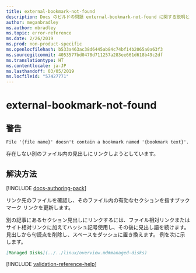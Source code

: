 ```yaml
---
title: external-bookmark-not-found
description: Docs のビルドの問題 external-bookmark-not-found に関する説明と解決方法
author: meganbradley
ms.author: mbradley
ms.topic: error-reference
ms.date: 2/26/2019
ms.prod: non-product-specific
ms.openlocfilehash: b533a463ac38d6445ab84c74bf14b2065a0a63f3
ms.sourcegitcommit: 4053577bd0478d711257a283ee661d618b49c2df
ms.translationtype: HT
ms.contentlocale: ja-JP
ms.lasthandoff: 03/05/2019
ms.locfileid: "57427771"
---
```

# <a name="external-bookmark-not-found"></a>external-bookmark-not-found

## <a name="warning"></a>警告

`File '{file name}' doesn't contain a bookmark named '{bookmark text}'.`

存在しない別のファイル内の見出しにリンクしようとしています。

## <a name="resolution"></a>解決方法

[!INCLUDE [docs-authoring-pack](includes/docs-authoring-pack.md)]

リンク先のファイルを確認し、そのファイル内の有効なセクションを指すブックマーク リンクを更新します。

別の記事にあるセクション見出しにリンクするには、ファイル相対リンクまたはサイト相対リンクに加えてハッシュ記号使用し、その後に見出し語を続けます。 見出しから句読点を削除し、スペースをダッシュに置き換えます。 例を次に示します。

```markdown
[Managed Disks](../../linux/overview.md#managed-disks)
```

<!--make sure to add this file to your includes folder and verify the path-->
[!INCLUDE [validation-reference-help](includes/validation-reference-help.md)]
